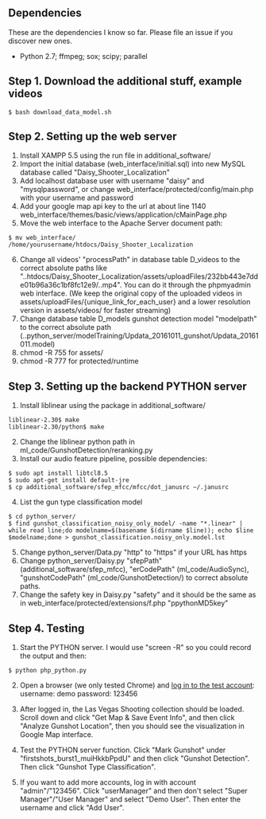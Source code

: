 ## Dependencies
These are the dependencies I know so far. Please file an issue if you discover new ones.
+ Python 2.7; ffmpeg; sox; scipy; parallel

## Step 1. Download the additional stuff, example videos
```
$ bash download_data_model.sh
```

## Step 2. Setting up the web server
1. Install XAMPP 5.5 using the run file in additional_software/
2. Import the initial database (web_interface/initial.sql) into new MySQL database called "Daisy_Shooter_Localization"
3. Add localhost database user with username "daisy" and "mysqlpassword", or change web_interface/protected/config/main.php with your username and password
4. Add your google map api key to the url at about line 1140 web_interface/themes/basic/views/application/cMainPage.php
5. Move the web interface to the Apache Server document path:
```
$ mv web_interface/ /home/yourusername/htdocs/Daisy_Shooter_Localization
```
6. Change all videos' "processPath" in database table D_videos to the correct absolute paths like "..htdocs/Daisy_Shooter_Localization/assets/uploadFiles/232bb443e7dde01b96a36c1bf8fc12e9/..mp4". You can do it through the phpmyadmin web interface. (We keep the original copy of the uploaded videos in assets/uploadFiles/{unique_link_for_each_user} and a lower resolution version in assets/videos/ for faster streaming)
7. Change database table D_models gunshot detection model "modelpath" to the correct absolute path (..python_server/modelTraining/Updata_20161011_gunshot/Updata_20161011.model)
8. chmod -R 755 for assets/
9. chmod -R 777 for protected/runtime

 

## Step 3. Setting up the backend PYTHON server
1. Install liblinear using the package in additional_software/
```
liblinear-2.30$ make
liblinear-2.30/python$ make
```
2. Change the liblinear python path in ml_code/GunshotDetection/reranking.py
3. Install our audio feature pipeline, possible dependencies:
```
$ sudo apt install libtcl8.5
$ sudo apt-get install default-jre
$ cp additional_software/sfep_mfcc/mfcc/dot_janusrc ~/.janusrc
```
4. List the gun type classification model
```
$ cd python_server/
$ find gunshot_classification_noisy_only_model/ -name "*.linear" | while read line;do modelname=$(basename $(dirname $line)); echo $line $modelname;done > gunshot_classification.noisy_only.model.lst
```
5. Change python_server/Data.py "http" to "https" if your URL has https
6. Change python_server/Daisy.py "sfepPath" (additional_software/sfep_mfcc), "erCodePath" (ml_code/AudioSync), "gunshotCodePath" (ml_code/GunshotDetection/) to correct absolute paths.
7. Change the safety key in Daisy.py "safety" and it should be the same as in web_interface/protected/extensions/f.php "ppythonMD5key"

## Step 4. Testing
1. Start the PYTHON server. I would use "screen -R" so you could record the output and then:
```
$ python php_python.py
```
2. Open a browser (we only tested Chrome) and [log in to the test account](http://127.0.0.1/Daisy_Shooter_Localization/index.php/site/login?redirect=):
username: demo
password: 123456

3. After logged in, the Las Vegas Shooting collection should be loaded. Scroll down and click "Get Map & Save Event Info", and then click "Analyze Gunshot Location", then you should see the visualization in Google Map interface.

4. Test the PYTHON server function. Click "Mark Gunshot" under "firstshots_burst1_muiHkkbPpdU" and then click "Gunshot Detection". Then click "Gunshot Type Classification".

5. If you want to add more accounts, log in with account "admin"/"123456". Click "userManager" and then don't select "Super Manager"/"User Manager" and select "Demo User". Then enter the username and click "Add User".
